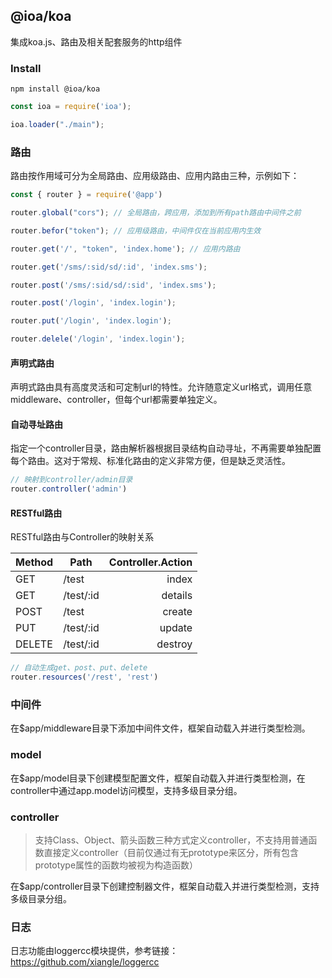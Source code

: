 ## @ioa/koa

集成koa.js、路由及相关配套服务的http组件

### Install

```
npm install @ioa/koa
```

```js
const ioa = require('ioa');

ioa.loader("./main");
```

### 路由

路由按作用域可分为全局路由、应用级路由、应用内路由三种，示例如下：

```js
const { router } = require('@app')

router.global("cors"); // 全局路由，跨应用，添加到所有path路由中间件之前

router.befor("token"); // 应用级路由，中间件仅在当前应用内生效

router.get('/', "token", 'index.home'); // 应用内路由

router.get('/sms/:sid/sd/:id', 'index.sms');

router.post('/sms/:sid/sd/:sid', 'index.sms');

router.post('/login', 'index.login');

router.put('/login', 'index.login');

router.delele('/login', 'index.login');
```

#### 声明式路由

声明式路由具有高度灵活和可定制url的特性。允许随意定义url格式，调用任意middleware、controller，但每个url都需要单独定义。

#### 自动寻址路由

指定一个controller目录，路由解析器根据目录结构自动寻址，不再需要单独配置每个路由。这对于常规、标准化路由的定义非常方便，但是缺乏灵活性。

```js
// 映射到controller/admin目录
router.controller('admin')
```

#### RESTful路由

RESTful路由与Controller的映射关系

Method | Path |  Controller.Action
--- | --- | ---:
GET | /test | index
GET | /test/:id | details
POST | /test | create
PUT | /test/:id | update
DELETE | /test/:id | destroy


```js
// 自动生成get、post、put、delete
router.resources('/rest', 'rest')
```


### 中间件

在$app/middleware目录下添加中间件文件，框架自动载入并进行类型检测。


### model

在$app/model目录下创建模型配置文件，框架自动载入并进行类型检测，在controller中通过app.model访问模型，支持多级目录分组。


### controller

> 支持Class、Object、箭头函数三种方式定义controller，不支持用普通函数直接定义controller（目前仅通过有无prototype来区分，所有包含prototype属性的函数均被视为构造函数）

在$app/controller目录下创建控制器文件，框架自动载入并进行类型检测，支持多级目录分组。


### 日志

日志功能由loggercc模块提供，参考链接：https://github.com/xiangle/loggercc